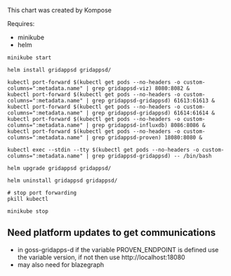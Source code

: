 This chart was created by Kompose

Requires:
  - minikube
  - helm

```
minikube start

helm install gridappsd gridappsd/

kubectl port-forward $(kubectl get pods --no-headers -o custom-columns=":metadata.name" | grep gridappsd-viz) 8080:8082 &
kubectl port-forward $(kubectl get pods --no-headers -o custom-columns=":metadata.name" | grep gridappsd-gridappsd) 61613:61613 &
kubectl port-forward $(kubectl get pods --no-headers -o custom-columns=":metadata.name" | grep gridappsd-gridappsd) 61614:61614 &
kubectl port-forward $(kubectl get pods --no-headers -o custom-columns=":metadata.name" | grep gridappsd-influxdb) 8086:8086 &
kubectl port-forward $(kubectl get pods --no-headers -o custom-columns=":metadata.name" | grep gridappsd-proven) 18080:8080 &

kubectl exec --stdin --tty $(kubectl get pods --no-headers -o custom-columns=":metadata.name" | grep gridappsd-gridappsd) -- /bin/bash

helm upgrade gridappsd gridappsd/

helm uninstall gridappsd gridappsd/

# stop port forwarding
pkill kubectl

minikube stop
```

## Need platform updates to get communications
  * in goss-gridapps-d if the variable PROVEN_ENDPOINT is defined use the variable version, if not then use http://localhost:18080
  * may also need for blazegraph
